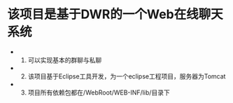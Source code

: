 # 该项目是基于DWR的一个Web在线聊天系统
- 1. 可以实现基本的群聊与私聊
- 2. 该项目基于Eclipse工具开发，为一个eclipse工程项目，服务器为Tomcat
- 3. 项目所有依赖包都在/WebRoot/WEB-INF/lib/目录下